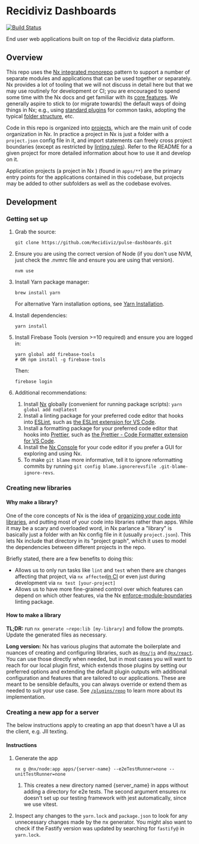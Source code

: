 # Recidiviz Dashboards

[![Build Status](https://github.com/Recidiviz/pulse-dashboards/actions/workflows/build.yml/badge.svg)](https://github.com/Recidiviz/pulse-dashboards/actions)

End user web applications built on top of the Recidiviz data platform.

## Overview

This repo uses the [Nx integrated monorepo](https://nx.dev/getting-started/tutorials/integrated-repo-tutorial) pattern to support a number of separate modules and applications that can be used together or separately. Nx provides a lot of tooling that we will not discuss in detail here but that we may use routinely for development or CI; you are encouraged to spend some time with the Nx docs and get familiar with its [core features](https://nx.dev/features). We generally aspire to stick to (or migrate towards) the default ways of doing things in Nx; e.g., using [standard plugins](https://nx.dev/concepts/nx-plugins) for common tasks, adopting the typical [folder structure](https://nx.dev/concepts/more-concepts/folder-structure), etc.

Code in this repo is organized into [projects](https://nx.dev/concepts/mental-model#mental-model), which are the main unit of code organization in Nx. In practice a project in Nx is just a folder with a `project.json` config file in it, and import statements can freely cross project boundaries (except as restricted by [linting rules](https://nx.dev/features/enforce-module-boundaries)). Refer to the README for a given project for more detailed information about how to use it and develop on it.

Application projects (a project in Nx ) (found in `apps/**`) are the primary entry points for the applications contained in this codebase, but projects may be added to other subfolders as well as the codebase evolves.

## Development

### Getting set up

1. Grab the source:

   `git clone https://github.com/Recidiviz/pulse-dashboards.git`

1. Ensure you are using the correct version of Node (if you don't use NVM, just check the .nvmrc file and ensure you are using that version).

   `nvm use`

1. Install Yarn package manager:

   `brew install yarn`

   For alternative Yarn installation options, see [Yarn Installation](https://yarnpkg.com/en/docs/install).

1. Install dependencies:

   `yarn install`

1. Install Firebase Tools (version >=10 required) and ensure you are logged in:

   ```
   yarn global add firebase-tools
   # OR npm install -g firebase-tools
   ```

   Then:

   ```
   firebase login
   ```

1. Additional recommendations:
   1. Install [Nx](https://nx.dev/getting-started/intro) globally (convenient for running package scripts):
      `yarn global add nx@latest`
   1. Install a linting package for your preferred code editor that hooks into [ESLint](https://eslint.org/docs/latest/), such as [the ESLint extension for VS Code](https://marketplace.visualstudio.com/items?itemName=dbaeumer.vscode-eslint).
   1. Install a formatting package for your preferred code editor that hooks into [Prettier](https://prettier.io/docs/en/), such as [the Prettier - Code Formatter extension for VS Code](https://marketplace.visualstudio.com/items?itemName=esbenp.prettier-vscode).
   1. Install the [Nx Console](https://nx.dev/features/integrate-with-editors) for your code editor if you prefer a GUI for exploring and using Nx.
   1. To make `git blame` more informative, tell it to ignore reformatting commits by running `git config blame.ignorerevsfile .git-blame-ignore-revs`.

### Creating new libraries

#### Why make a library?

One of the core concepts of Nx is the idea of [organizing your code into libraries](https://nx.dev/concepts/more-concepts/applications-and-libraries), and putting most of your code into libraries rather than apps. While it may be a scary and overloaded word, in Nx parlance a "library" is basically just a folder with an Nx config file in it (usually `project.json`). This lets Nx include that directory in its "project graph", which it uses to model the dependencies between different projects in the repo.

Briefly stated, there are a few benefits to doing this:

- Allows us to only run tasks like `lint` and `test` when there are changes affecting that project, via `nx affected`[in CI](https://nx.dev/ci/features/affected) or even just during development via `nx test [your-project]`
- Allows us to have more fine-grained control over which features can depend on which other features, via the Nx [enforce-module-boundaries](https://nx.dev/features/enforce-module-boundaries) linting package.

#### How to make a library

**TL;DR:** run `nx generate ~repo:lib [my-library]` and follow the prompts. Update the generated files as necessary.

**Long version:** Nx has various plugins that automate the boilerplate and nuances of creating and configuring libraries, such as [`@nx/js`](https://nx.dev/nx-api/js/generators/library) and [`@nx/react`](https://nx.dev/nx-api/react/generators/library). You can use those directly when needed, but in most cases you will want to reach for our local plugin first, which extends those plugins by setting our preferred options and extending the default plugin outputs with additional configuration and features that are tailored to our applications. These are meant to be sensible defaults, you can always override or extend them as needed to suit your use case. See [`/plugins/repo`](/plugins/repo) to learn more about its implementation.

### Creating a new app for a server
The below instructions apply to creating an app that doesn't have a UI as the client, e.g. JII texting.
#### Instructions
1. Generate the app

   ```
   nx g @nx/node:app apps/{server-name} --e2eTestRunner=none --unitTestRunner=none
   ```
   1. This creates a new directory named {server_name} in apps without adding a directory for e2e tests. The second argument 
   ensures nx doesn't set up our testing framework with jest automatically, since we use vitest.
2. Inspect any changes to the <code>yarn.lock</code> and <code>package.json</code> to look for any unnecessary changes made by the nx generator. You
   might also want to check if the Fastify version was updated by searching for <code>fastify@</code> in <code>yarn.lock</code>.

